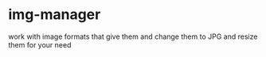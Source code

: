 # img-manager
work with image formats that give them and change them to JPG and resize them for your need
